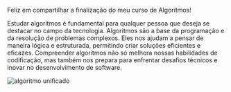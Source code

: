 Feliz em compartilhar a finalização do meu curso de Algoritmos!

Estudar algoritmos é fundamental para qualquer pessoa que deseja se destacar no campo da tecnologia. Algoritmos são a base da programação e da resolução de problemas complexos. Eles nos ajudam a pensar de maneira lógica e estruturada, permitindo criar soluções eficientes e eficazes. Compreender algoritmos não só melhora nossas habilidades de codificação, mas também nos prepara para enfrentar desafios técnicos e inovar no desenvolvimento de software.

![algoritmo unificado](https://github.com/alinemello29/Algoritmo/assets/109696840/02dd0cce-a2cd-4468-a5ea-b1bb4f708b3a)
